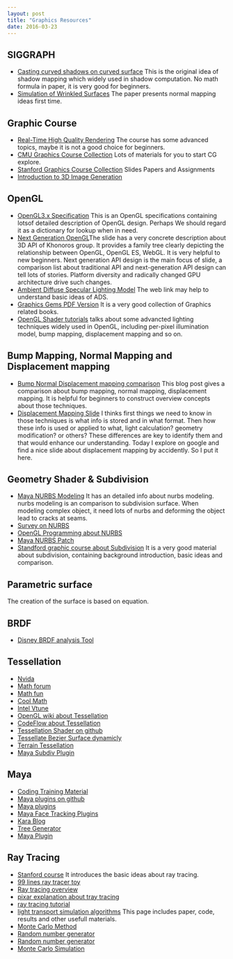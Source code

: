 ```yaml
---
layout: post
title: "Graphics Resources" 
date: 2016-03-23
---
```


## SIGGRAPH 

- [Casting curved shadows on curved surface](http://cseweb.ucsd.edu/~ravir/274/15/papers/p270-williams.pdf) This is the original idea 
  of shadow mapping which widely used in shadow computation. No math formula in paper, it is very good for beginners.
- [Simulation of Wrinkled Surfaces](http://research.microsoft.com/pubs/73939/p286-blinn.pdf) The paper presents normal mapping ideas
  first time. 

## Graphic Course 

- [Real-Time High Quality Rendering](http://cseweb.ucsd.edu/~ravir/274/15/274.html) The course has some advanced topics,
  maybe it is not a good choice for beginners. 
- [CMU Graphics Course Collection](http://graphics.cs.cmu.edu/?page_id=16) Lots of materials for you to start CG explore.
- [Stanford Graphics Course Collection](http://graphics.stanford.edu/courses/) Slides Papers and Assignments   
- [Introduction to 3D Image Generation](http://web.cse.ohio-state.edu/~hwshen/781/Site/Main.html)

## OpenGL

- [OpenGL3.x Specification](https://www.opengl.org/registry/doc/glspec32.core.20091207.pdf) This is an OpenGL specifications 
  containing lotsof detailed description of OpenGL design. Perhaps We should regard it as a dictionary for lookup when in need.  
- [Next Generation OpenGL](https://www.khronos.org/assets/uploads/events/Next-Generation-OpenGL-Dec14.pdf)The slide has a very
  concrete description about 3D API of Khonoros group. It provides a family tree clearly depicting the relationship between
  OpenGL, OpenGL ES, WebGL. It is very helpful to new beginners. Next generation API design is the main focus of slide, a
  comparison list about traditional API and next-generation API design can tell lots of stories. Platform diversity and
  radically changed GPU architecture drive such changes. 
- [Ambient Diffuse Specular Lighting Model](http://www.learnopengl.com/#!Lighting/Basic-Lighting) The web link may help to understand 
  basic ideas of ADS.  
- [Graphics Gems PDF Version](https://github.com/tl3shi/books/tree/master/GameDev/Graphics) It is a very good collection of Graphics 
  related books.  
- [OpenGL Shader tutorials](https://www.opengl.org/sdk/docs/tutorials/TyphoonLabs/Chapter_4.pdf) talks about some advancted lighting 
  techniques widely used in OpenGL, including per-pixel illumination model, bump mapping, displacement mapping and so on.

## Bump Mapping, Normal Mapping and Displacement mapping

- [Bump Normal Displacement mapping comparison](http://blog.digitaltutors.com/bump-normal-and-displacement-maps/)
  This blog post gives a comparison about bump mapping, normal mapping, displacement mapping.
  It is helpful for beginners to construct overview concepts about those techniques. 
- [Displacement Mapping Slide](https://perso.limsi.fr/jacquemi/OGL-4/OGL-4-slides.pdf)
  I thinks first things we need to know in those techniques is what info is stored and
  in what format. Then how these info is used or applied to what, light calculation?
  geometry modification? or others? These differences are key to identify them and that
  would enhance our understanding. Today I explore on google and find a nice slide about
  displacement mapping by accidently. So I put it here.

## Geometry Shader & Subdivision

- [Maya NURBS Modeling](https://courses.cs.washington.edu/courses/cse459/06wi/help/mayaguide/Complete/NURBS.pdf)
  It has an detailed info about nurbs modeling. nurbs modeling is an 
  comparison to subdivision surface. When modeling complex object, it 
  need lots of nurbs and deforming the object lead to cracks at seams.
- [Survey on NURBS](http://design.osu.edu/carlson/history/PDFs/Piegl-NURBS-91.pdf)
- [OpenGL Programming about NURBS](http://www.glprogramming.com/red/chapter12.html)
- [Maya NURBS Patch](http://www.3dtutorials.michaelorourke.com/tutorials/Modeling/Basics/NurbsPatchsIntro12.pdf)    
- [Standford graphic course about Subdivision](http://graphics.stanford.edu/courses/cs468-10-fall/LectureSlides/10_Subdivision.pdf)
  It is  a very good material about subdivision, containing background introduction, basic ideas and comparison.

## Parametric surface

The creation of the surface is based on equation.

## BRDF

- [Disney BRDF analysis Tool](http://www.disneyanimation.com/technology/brdf.html)

## Tessellation

- [Nvida](http://www.nvidia.com/object/tessellation.html) 
- [Math forum](http://mathforum.org/sum95/suzanne/whattess.html) 
- [Math fun](https://www.mathsisfun.com/geometry/tessellation.html) 
- [Cool Math](http://www.coolmath.com/lesson-tessellations-1) 
- [Intel Vtune](https://software.intel.com/en-us/node/596501) 
- [OpenGL wiki about Tessellation](https://www.opengl.org/wiki/Tessellation)
- [CodeFlow about Tessellation](http://codeflow.org/entries/2010/nov/07/opengl-4-tessellation/)
- [Tessellation Shader on github](https://github.com/NCCA/TessellationShader)
- [Tessellate Bezier Surface dynamicly](https://github.com/Jakub-Ciecierski/TessellationGFX)
- [Terrain Tessellation](https://github.com/hardware/TerrainTessellation)
- [Maya Subdiv Plugin](https://github.com/dnkv/MayaTSubdiv)
    

## Maya

- [Coding Training Material](https://github.com/ADN-DevTech/Maya-Training-Material)
- [Maya plugins on github](https://github.com/illmillrig?tab=repositories)
- [Maya plugins](https://github.com/appleseedhq)
- [Maya Face Tracking Plugins](https://github.com/oscarwestberg/Face-Tracking-Maya)
- [Kara Blog](http://www.karajensen.com/)
- [Tree Generator](https://github.com/karajensen/tree-generator)
- [Maya Plugin](https://github.com/illmillrig/SurfaceAttach)


## Ray Tracing

- [Stanford course](http://candela.stanford.edu/cs348b-14/doku.php) It introduces the basic ideas about ray tracing.
- [99 lines ray tracer toy](http://www.kevinbeason.com/smallpt/)
- [Ray tracing overview](http://www.scratchapixel.com/lessons/3d-basic-rendering/ray-tracing-overview)
- [pixar explanation about tray tracing](https://renderman.pixar.com/view/raytracing-fundamentals)
- [ray tracing tutorial](https://www.ics.uci.edu/~gopi/CS211B/RayTracing%20tutorial.pdf)
- [light transport simulation algorithms](http://iliyan.com/publications/VertexMerging)
  This page includes paper, code, results and other usefull materials.
- [Monte Carlo Method](http://www.scratchapixel.com/lessons/mathematics-physics-for-computer-graphics/monte-carlo-methods-in-practice/monte-carlo-integration)
- [Random number generator](http://www.agner.org/random/?e=0,34)
- [Random number generator](http://www.maths.manchester.ac.uk/~ahazel/VBAC++_coursework3.pdf)
- [Monte Carlo Simulation](http://ww2.odu.edu/~agodunov/teaching/notes/Cp01_random.pdf)
